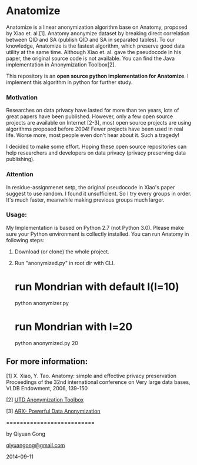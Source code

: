 # Anatomize

Anatomize is a linear anonymization algorithm base on Anatomy, proposed by Xiao et. al.[1]. Anatomy anonymize dataset by breaking direct correlation between QID and SA (publish QID and SA in separated tables). To our knowledge, Anatomize is the fastest algorithm, which preserve good data utility at the same time. Although Xiao et. al. gave the pseudocode in his paper, the original source code is not available. You can find the Java implementation in Anonymization Toolbox[2].

This repository is an **open source python implementation for Anatomize**. I implement this algorithm in python for further study.



### Motivation

Researches on data privacy have lasted for more than ten years, lots of great papers have been published. However, only a few open source projects are available on Internet [2-3], most open source projects are using algorithms proposed before 2004! Fewer projects have been used in real life. Worse more, most people even don't hear about it. Such a tragedy! 

I decided to make some effort. Hoping these open source repositories can help researchers and developers on data privacy (privacy preserving data publishing).



### Attention

In residue-assignmenet setp, the original pseudocode in Xiao's paper suggest to use random. I found it unsufficient. So I try every groups in order. It's much faster, meanwhile making previous groups much larger.



### Usage:

My Implementation is based on Python 2.7 (not Python 3.0). Please make sure your Python environment is collectly installed. You can run Anatomy in following steps: 

1) Download (or clone) the whole project. 

2) Run "anonymized.py" in root dir with CLI.



	# run Mondrian with default l(l=10)

	python anonymizer.py 

	

	# run Mondrian with l=20

	python anonymized.py 20



## For more information:

[1] X. Xiao, Y. Tao. Anatomy: simple and effective privacy preservation Proceedings of the 32nd international conference on Very large data bases, VLDB Endowment, 2006, 139-150 

[2] [UTD Anonymization Toolbox](http://cs.utdallas.edu/dspl/cgi-bin/toolbox/index.php?go=home)

[3] [ARX- Powerful Data Anonymization](https://github.com/arx-deidentifier/arx)

==========================

by Qiyuan Gong

qiyuangong@gmail.com

2014-09-11